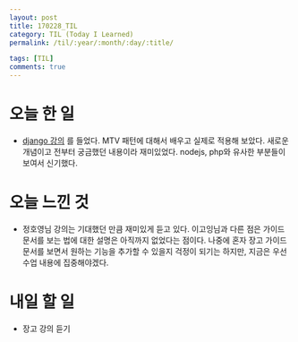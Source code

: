 ```yaml
---
layout: post
title: 170228_TIL
category: TIL (Today I Learned)
permalink: /til/:year/:month/:day/:title/

tags: [TIL]
comments: true
---
```

# 오늘 한 일
- [django 강의](https://www.inflearn.com/course/django-%ED%8C%8C%EC%9D%B4%EC%8D%AC-%EC%9E%A5%EA%B3%A0-%EA%B0%95%EC%A2%8C/) 를 들었다. MTV 패턴에 대해서 배우고 실제로 적용해 보았다. 새로운 개념이고 전부터 궁금했던 내용이라 재미있었다. nodejs, php와 유사한 부분들이 보여서 신기했다.

# 오늘 느낀 것
- 정호영님 강의는 기대했던 만큼 재미있게 듣고 있다. 이고잉님과 다른 점은 가이드 문서를 보는 법에 대한 설명은 아직까지 없었다는 점이다. 나중에 혼자 장고 가이드 문서를 보면서 원하는 기능을 추가할 수 있을지 걱정이 되기는 하지만, 지금은 우선 수업 내용에 집중해야겠다.


# 내일 할 일
- 장고 강의 듣기
